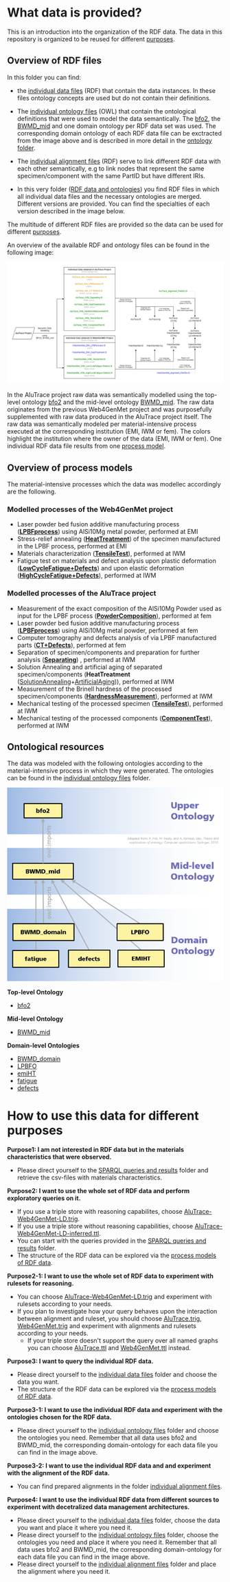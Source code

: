 # What data is provided?
This is an introduction into the organization of the RDF data. The data in this repository is organized to be reused for different [purposes](#How-to-use-this-data-for-different-purposes). 

## Overview of RDF files
In this folder you can find: 
- the [individual data files](https://github.com/Mat-O-Lab/AluTrace-Data-and-Documentation/tree/main/src/RDF%20data%20and%20ontologies/individual%20data%20files) (RDF) that contain the data instances. In these files ontology concepts are used but do not contain their definitions. 
- The [individual ontology files](https://github.com/Mat-O-Lab/AluTrace-Data-and-Documentation/tree/main/src/RDF%20data%20and%20ontologies/individual%20ontology%20files) (OWL) that contain the ontological definitions that were used to model the data semantically. The [bfo2](https://github.com/bfo-ontology/BFO/wiki#news-bfo-20-now-released), the [BWMD_mid](https://matportal.org/ontologies/BWMD-MID) and one domain ontology per RDF data set was used. The corresponding domain ontology of each RDF data file can be exctracted from the image above and is described in more detail in the [ontology folder](https://github.com/Mat-O-Lab/AluTrace-Data-and-Documentation/tree/main/src/RDF%20data%20and%20ontologies/individual%20ontology%20files). 
- The [individual alignment files](https://github.com/Mat-O-Lab/AluTrace-Data-and-Documentation/tree/main/src/RDF%20data%20and%20ontologies/individual%20alignment%20files) (RDF) serve to link different RDF data with each other semantically, e.g to link nodes that represent the same specimen/component with the same PartID but have different IRIs. 

- In this very folder ([RDF data and ontologies](https://github.com/Mat-O-Lab/AluTrace-Data-and-Documentation/edit/main/src/RDF%20data%20and%20ontologies)) you find RDF files in which all individual data files and the necessary ontologies are merged. Different versions are provided. You can find the specialties of each version described in the image below.

The multitude of different RDF files are provided so the data can be used for different [purposes](#How-to-use-this-data-for-different-purposes).

<!-- add link to purposes here -->

An overview of the available RDF and ontology files can be found in the following image:

![Datafiles](https://github.com/Mat-O-Lab/AluTrace-Data-and-Documentation/blob/main/doc/Datafiles.png?raw=true)

In the AluTrace project raw data was semantically modelled using the top-level ontology [bfo2](https://github.com/bfo-ontology/BFO/wiki#news-bfo-20-now-released) and the mid-level ontology [BWMD_mid](https://matportal.org/ontologies/BWMD-MID). The raw data originates from the previous Web4GenMet project and was purposefully supplemented with raw data produced in the AluTrace project itself. The raw data was semantically modeled per material-intensive process executed at the corresponding institution (EMI, IWM or fem). The colors highlight the institution where the owner of the data (EMI, IWM or fem). One individual RDF data file results from one [process model](https://github.com/Mat-O-Lab/AluTrace-Data-and-Documentation/tree/main/src/process%20models%20of%20RDF%20data). 

## Overview of process models  
The material-intensive processes which the data was modellec accordingly are the following. 

### Modelled processes of the Web4GenMet project
- Laser powder bed fusion additive manufacturing process ([**LPBFprocess**](https://github.com/Mat-O-Lab/AluTrace-Data-and-Documentation/blob/main/src/process%20models%20of%20RDF%20data/Web4GenMet_EMI_LPBFprocess.png)) using AlSi10Mg metal powder, performed at EMI
- Stress-relief annealing ([**HeatTreatment**](https://github.com/Mat-O-Lab/AluTrace-Data-and-Documentation/blob/main/src/process%20models%20of%20RDF%20data/Web4GenMet_EMI_HeatTreatment.png)) of the specimen manufactured in the LPBF process, performed at EMI
- Materials characterization ([**TensileTest**](https://github.com/Mat-O-Lab/AluTrace-Data-and-Documentation/blob/main/src/process%20models%20of%20RDF%20data/Web4GenMet_IWM_TensileTest.png)), performed at IWM
- Fatigue test on materials and defect analysis upon plastic deformation ([**LowCycleFatigue+Defects**](https://github.com/Mat-O-Lab/AluTrace-Data-and-Documentation/blob/main/src/process%20models%20of%20RDF%20data/Web4GenMet_IWM_LCF%2BDefects.png)) and upon elastic deformation ([**HighCycleFatigue+Defects**](https://github.com/Mat-O-Lab/AluTrace-Data-and-Documentation/blob/main/src/process%20models%20of%20RDF%20data/Web4GenMet_IWM_HCF%2BDefects.png)), performed at IWM

### Modelled processes of the AluTrace project
- Measurement of the exact composition of the AlSi10Mg Powder used as input for the LPBF process ([**PowderComposition**](https://github.com/Mat-O-Lab/AluTrace-Data-and-Documentation/blob/main/src/process%20models%20of%20RDF%20data/AluTrace_fem_PowderComposition.png)), performed at fem
- Laser powder bed fusion additive manufacturing process ([**LPBFprocess**](https://github.com/Mat-O-Lab/AluTrace-Data-and-Documentation/blob/main/src/process%20models%20of%20RDF%20data/AluTrace_fem_LPBFprocess.png)) using AlSi10Mg metal powder, performed at fem
- Computer tomography and defects analysis of via LPBF manufactured parts ([**CT+Defects**](https://github.com/Mat-O-Lab/AluTrace-Data-and-Documentation/blob/main/src/process%20models%20of%20RDF%20data/AluTrace_fem_CT%2BDefects.png)), performed at fem
- Separation of specimen/components and preparation for further analysis ([**Separating**](https://github.com/Mat-O-Lab/AluTrace-Data-and-Documentation/blob/main/src/process%20models%20of%20RDF%20data/AluTrace_IWM_Separating.png)) , performed at IWM
- Solution Annealing and artificial aging of separated specimen/components (**HeatTreatment** ([SolutionAnnealing](https://github.com/Mat-O-Lab/AluTrace-Data-and-Documentation/blob/main/src/process%20models%20of%20RDF%20data/AluTrace_IWM_HeatTreatment_SolutionAnnealing.png)+[ArtificialAging](https://github.com/Mat-O-Lab/AluTrace-Data-and-Documentation/blob/main/src/process%20models%20of%20RDF%20data/AluTrace_IWM_HeatTreatment_ArtificialAging.png))), performed at IWM
- Measurement of the Brinell hardness of the processed specimen/components ([**HardnessMeasurement**]()), performed at IWM
- Mechanical testing of the processed specimen ([**TensileTest**](https://github.com/Mat-O-Lab/AluTrace-Data-and-Documentation/blob/main/src/process%20models%20of%20RDF%20data/AluTrace_IWM_TensileTest.png)), performed at IWM
- Mechanical testing of the processed components ([**ComponentTest**](https://github.com/Mat-O-Lab/AluTrace-Data-and-Documentation/blob/main/src/process%20models%20of%20RDF%20data/AluTrace_IWM_ComponentTest.png)), performed at IWM

## Ontological resources
The data was modeled with the following ontologies according to the material-intensive process in which they were generated. The ontologies can be found in the [individual ontology files](https://github.com/Mat-O-Lab/AluTrace-Data-and-Documentation/tree/main/src/RDF%20data%20and%20ontologies/individual%20ontology%20files) folder.

![Ontologicalresources](https://github.com/Mat-O-Lab/AluTrace-Data-and-Documentation/blob/main/doc/Ontologicalresources.png?raw=true)

**Top-level Ontology**  
- [bfo2](https://github.com/bfo-ontology/BFO/wiki#news-bfo-20-now-released)  
  
**Mid-level Ontology**  
- [BWMD_mid](https://matportal.org/ontologies/BWMD-MID)  
  
**Domain-level Ontologies**  
- [BWMD_domain](https://matportal.org/ontologies/BWMD-DOMAIN)
- [LPBFO](https://matportal.org/ontologies/LPBFO)
- [emiHT](https://gitlab.cc-asp.fraunhofer.de/EMI_datamanagement/LPBFO/-/raw/emiHT/EMIHT_ontology.owl) 
- [fatigue](https://raw.githubusercontent.com/Mat-O-Lab/AluTrace-Data-and-Documentation/main/src/RDF%20data%20and%20ontologies/individual%20ontology%20files/fatigue.owl)
- [defects](https://raw.githubusercontent.com/Mat-O-Lab/AluTrace-Data-and-Documentation/main/src/RDF%20data%20and%20ontologies/individual%20ontology%20files/defects.owl)

# How to use this data for different purposes
**Purpose1: I am not interested in RDF data but in the materials characteristics that were observed.**
  - Please direct yourself to the [SPARQL queries and results](https://github.com/Mat-O-Lab/AluTrace-Data-and-Documentation/tree/main/src/SPARQL%20queries%20and%20results) folder and retrieve the csv-files with materials characteristics.  
  
**Purpose2: I want to use the whole set of RDF data and perform exploratory queries on it.**
  - If you use a triple store with reasoning capabilites, choose [AluTrace-Web4GenMet-LD.trig](https://github.com/Mat-O-Lab/AluTrace-Data-and-Documentation/raw/main/src/RDF%20data%20and%20ontologies/AluTrace-Web4GenMet-LD.trig).
  - If you use a triple store without reasoning capabilities, choose [AluTrace-Web4GenMet-LD-inferred.ttl](https://github.com/Mat-O-Lab/AluTrace-Data-and-Documentation/raw/main/src/RDF%20data%20and%20ontologies/AluTrace-Web4GenMet-LD-inferred.ttl).
  - You can start with the queries provided in the [SPARQL queries and results](https://github.com/Mat-O-Lab/AluTrace-Data-and-Documentation/tree/main/src/SPARQL%20queries%20and%20results) folder. 
  - The structure of the RDF data can be explored via the [process models of RDF data](https://github.com/Mat-O-Lab/AluTrace-Data-and-Documentation/tree/main/src/process%20models%20of%20RDF%20data).
    
**Purpose2-1: I want to use the whole set of RDF data to experiment with rulesets for reasoning.**
  - You can choose [AluTrace-Web4GenMet-LD.trig](https://github.com/Mat-O-Lab/AluTrace-Data-and-Documentation/raw/main/src/RDF%20data%20and%20ontologies/AluTrace-Web4GenMet-LD.trig) and experiment with rulesets according to your needs. 
  - If you plan to investigate how your query behaves upon the interaction between alignment and ruleset, you should choose [AluTrace.trig](https://github.com/Mat-O-Lab/AluTrace-Data-and-Documentation/raw/main/src/RDF%20data%20and%20ontologies/AluTrace.trig), [Web4GenMet.trig](https://github.com/Mat-O-Lab/AluTrace-Data-and-Documentation/raw/main/src/RDF%20data%20and%20ontologies/Web4GenMet.trig) and experiment with alignments and rulesets according to your needs.
    - If your triple store doesn't support the query over all named graphs you can choose [AluTrace.ttl](https://github.com/Mat-O-Lab/AluTrace-Data-and-Documentation/raw/main/src/RDF%20data%20and%20ontologies/AluTrace.ttl) and [Web4GenMet.ttl](https://github.com/Mat-O-Lab/AluTrace-Data-and-Documentation/raw/main/src/RDF%20data%20and%20ontologies/Web4GenMet.ttl) instead.
  
**Purpose3: I want to query the individual RDF data.**
  - Please direct yourself to the [individual data files](https://github.com/Mat-O-Lab/AluTrace-Data-and-Documentation/tree/main/src/RDF%20data%20and%20ontologies/individual%20data%20files) folder and choose the data you want.  
  -  The structure of the RDF data can be explored via the [process models of RDF data](https://github.com/Mat-O-Lab/AluTrace-Data-and-Documentation/tree/main/src/process%20models%20of%20RDF%20data).
  
**Purpose3-1: I want to use the individual RDF data and experiment with the ontologies chosen for the RDF data.**
  - Please direct yourself to the [individual ontology files](https://github.com/Mat-O-Lab/AluTrace-Data-and-Documentation/tree/main/src/RDF%20data%20and%20ontologies/individual%20ontology%20files) folder and choose the ontologies you need. Remember that all data uses bfo2 and BWMD_mid, the corresponding domain-ontology for each data file you can find in the image above.   
    
**Purpose3-2: I want to use the individual RDF data and and experiment with the alignment of the RDF data.**
  - You can find prepared alignments in the folder [individual alignment files](https://github.com/Mat-O-Lab/AluTrace-Data-and-Documentation/tree/main/src/RDF%20data%20and%20ontologies/individual%20alignment%20files). 

**Purpose4: I want to use the individual RDF data from different sources to experiment with decetralized data management architectures.**
  - Please direct yourself to the [individual data files](https://github.com/Mat-O-Lab/AluTrace-Data-and-Documentation/tree/main/src/RDF%20data%20and%20ontologies/individual%20data%20files) folder, choose the data you want and place it where you need it.   
  - Please direct yourself to the [individual ontology files](https://github.com/Mat-O-Lab/AluTrace-Data-and-Documentation/tree/main/src/RDF%20data%20and%20ontologies/individual%20ontology%20files) folder, choose the ontologies you need and place it where you need it. Remember that all data uses bfo2 and BWMD_mid, the corresponding domain-ontology for each data file you can find in the image above.   
  - Please direct yourself to the [individual alignment files](https://github.com/Mat-O-Lab/AluTrace-Data-and-Documentation/tree/main/src/RDF%20data%20and%20ontologies/individual%20alignment%20files) folder and place the alignment where you need it. 





